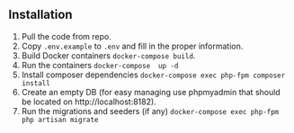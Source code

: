 ## Installation

1. Pull the code from repo.
2. Copy `.env.example` to  `.env` and fill in the proper  information.
3. Build Docker containers `docker-compose build`.
4. Run the containers `docker-compose  up -d`
5. Install composer dependencies `docker-compose exec php-fpm composer install`
6. Create an empty DB (for easy managing use phpmyadmin that should be located on http://localhost:8182).
7. Run the migrations and seeders (if any) `docker-compose exec php-fpm php artisan migrate`

